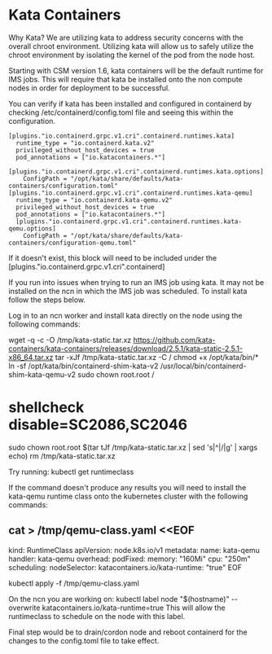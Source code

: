 # Kata Containers 

Why Kata?
We are utilizing kata to address security concerns with the overall chroot environment. Utilizing kata will allow 
us to safely utilize the chroot environment by isolating the kernel of the pod from the node host.

Starting with CSM version 1.6, kata containers will be the default runtime for IMS jobs.
This will require that kata be installed onto the non compute nodes in order for deployment to be successful.

You can verify if kata has been installed and configured in containerd by checking /etc/containerd/config.toml file and seeing this within the configuration.

    [plugins."io.containerd.grpc.v1.cri".containerd.runtimes.kata]
      runtime_type = "io.containerd.kata.v2"
      privileged_without_host_devices = true
      pod_annotations = ["io.katacontainers.*"]
      [plugins."io.containerd.grpc.v1.cri".containerd.runtimes.kata.options]
        ConfigPath = "/opt/kata/share/defaults/kata-containers/configuration.toml"
    [plugins."io.containerd.grpc.v1.cri".containerd.runtimes.kata-qemu]
      runtime_type = "io.containerd.kata-qemu.v2"
      privileged_without_host_devices = true
      pod_annotations = ["io.katacontainers.*"]
      [plugins."io.containerd.grpc.v1.cri".containerd.runtimes.kata-qemu.options]
        ConfigPath = "/opt/kata/share/defaults/kata-containers/configuration-qemu.toml"

If it doesn't exist, this block will need to be included under the [plugins."io.containerd.grpc.v1.cri".containerd]

If you run into issues when trying to run an IMS job using kata. It may not be installed on the ncn in which the IMS job was scheduled.
To install kata follow the steps below.

Log in to an ncn worker and install kata directly on the node using the following commands:

wget -q -c -O /tmp/kata-static.tar.xz https://github.com/kata-containers/kata-containers/releases/download/2.5.1/kata-static-2.5.1-x86_64.tar.xz
tar -xJf /tmp/kata-static.tar.xz -C /
chmod +x /opt/kata/bin/*
ln -sf /opt/kata/bin/containerd-shim-kata-v2 /usr/local/bin/containerd-shim-kata-qemu-v2
sudo chown root.root /
# shellcheck disable=SC2086,SC2046
sudo chown root.root $(tar tJf /tmp/kata-static.tar.xz | sed 's|^|/|g' | xargs echo)
rm /tmp/kata-static.tar.xz

Try running:
kubectl get runtimeclass

If the command doesn't produce any results you will need to install the kata-qemu runtime class onto the kubernetes cluster with the following commands:

cat > /tmp/qemu-class.yaml <<EOF
---
kind: RuntimeClass
apiVersion: node.k8s.io/v1
metadata:
    name: kata-qemu
handler: kata-qemu
overhead:
    podFixed:
        memory: "160Mi"
        cpu: "250m"
scheduling:
  nodeSelector:
    katacontainers.io/kata-runtime: "true"
EOF

kubectl apply -f /tmp/qemu-class.yaml 

On the ncn you are working on:
kubectl label node "$(hostname)" --overwrite katacontainers.io/kata-runtime=true
This will allow the runtimeclass to schedule on the node with this label.

Final step would be to drain/cordon node and reboot containerd for the changes to the config.toml file to take effect.